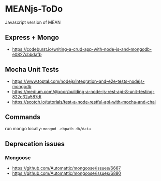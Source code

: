# MEANjs-ToDo
Javascript version of MEAN

## Express + Mongo
- https://codeburst.io/writing-a-crud-app-with-node-js-and-mongodb-e0827cbbdafb

## Mocha Unit Tests
- https://www.toptal.com/nodejs/integration-and-e2e-tests-nodejs-mongodb
- https://medium.com/@xoor/building-a-node-js-rest-api-8-unit-testing-822c32a587df
- https://scotch.io/tutorials/test-a-node-restful-api-with-mocha-and-chai

## Commands
run mongo locally: `mongod -dbpath db/data`

## Deprecation issues
### Mongoose
- https://github.com/Automattic/mongoose/issues/6667
- https://github.com/Automattic/mongoose/issues/6880
